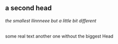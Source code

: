<h2>a second head</h2>
<h6>the smallest llinnneee but a little bit different</h6>
some real text
another one without the biggest Head
